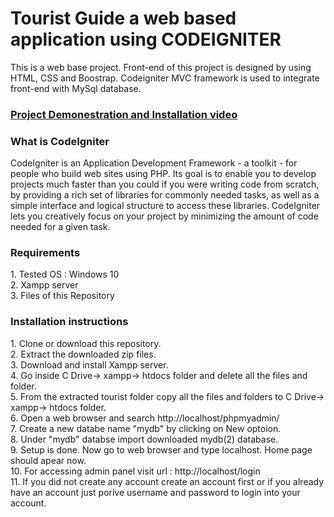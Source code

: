 # Tourist Guide a web based application using CODEIGNITER
This is a web base project. Front-end of this project is designed by using HTML, CSS and Boostrap. Codeigniter MVC framework is used to integrate front-end with MySql database.

### <a href="https://youtu.be/Tt1YoLw5cpY"> Project Demonestration and Installation video</a>

<h3>What is CodeIgniter</h3>


CodeIgniter is an Application Development Framework - a toolkit - for people
who build web sites using PHP. Its goal is to enable you to develop projects
much faster than you could if you were writing code from scratch, by providing
a rich set of libraries for commonly needed tasks, as well as a simple
interface and logical structure to access these libraries. CodeIgniter lets
you creatively focus on your project by minimizing the amount of code needed
for a given task.

<h3>Requirements</h3>
1. Tested OS : Windows 10 <br>
2. Xampp server <br>
3. Files of this Repository <br>

<h3>Installation instructions</h3>
1. Clone or download this repository.<br>
2. Extract the downloaded zip files.<br>
3. Download and install Xampp server.<br>
4. Go inside C Drive-> xampp-> htdocs folder and delete all the files and folder.<br>
5. From the extracted tourist folder copy all the files and folders to C Drive-> xampp-> htdocs folder.<br>
6. Open a web browser and search  http://localhost/phpmyadmin/ <br>
7. Create a new databe name "mydb" by clicking on New optoion. <br>
8. Under "mydb" databse import downloaded mydb(2) database.<br>
9. Setup is done. Now go to web browser and type localhost. Home page should apear now.<br>
10. For accessing admin panel visit url : http://localhost/login <br>
11. If you did not create any account create an account first or if you already have an account just porive username and password to login into your account.<br>








